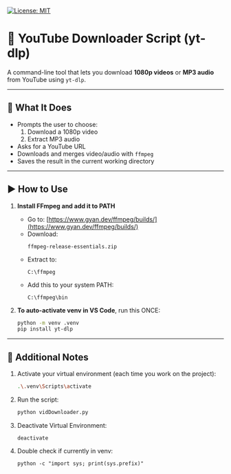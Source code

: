 
[![License: MIT](https://img.shields.io/badge/license-MIT-blue.svg)](LICENSE)
# 🎵 YouTube Downloader Script (yt-dlp)

A command-line tool that lets you download **1080p videos** or **MP3 audio** from YouTube using `yt-dlp`.

---

## 🎯 What It Does

- Prompts the user to choose:
  1. Download a 1080p video  
  2. Extract MP3 audio
- Asks for a YouTube URL  
- Downloads and merges video/audio with `ffmpeg`  
- Saves the result in the current working directory

---

## ▶️ How to Use

1. **Install FFmpeg and add it to PATH**  
   - Go to: [https://www.gyan.dev/ffmpeg/builds/](https://www.gyan.dev/ffmpeg/builds/)  
   - Download:
     ```
     ffmpeg-release-essentials.zip
     ```
   - Extract to:
     ```
     C:\ffmpeg
     ```
   - Add this to your system PATH:
     ```
     C:\ffmpeg\bin
     ```

2. **To auto-activate venv in VS Code**, run this ONCE:

   ```bash
   python -m venv .venv
   pip install yt-dlp
   ```
---
## 🧠 Additional Notes

1. Activate your virtual environment (each time you work on the project):

    ```bash
    .\.venv\Scripts\activate
    ```

2. Run the script:

    ```bash
    python vidDownloader.py
    ```

3. Deactivate Virtual Environment:

    ```
    deactivate
    ```

4. Double check if currently in venv:

    ```
    python -c "import sys; print(sys.prefix)"
    ```
